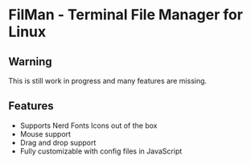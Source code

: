 # FilMan - Terminal File Manager for Linux

## Warning

This is still work in progress and many features are missing.

## Features

- Supports Nerd Fonts Icons out of the box
- Mouse support
- Drag and drop support
- Fully customizable with config files in JavaScript
